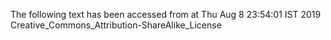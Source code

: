The following text has been accessed from at Thu Aug 8 23:54:01 IST 2019
Creative_Commons_Attribution-ShareAlike_License
